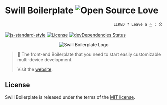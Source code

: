 # Swill Boilerplate ![Open Source Love](https://badges.frapsoft.com/os/v3/open-source.svg?v=103)

<p align="right">
  <code>LIKED ? Leave a <a href="https://github.com/tiagoporto/generator-swill-boilerplate">⭐</a> : 😞</code>
</p>

[![js-standard-style](https://img.shields.io/badge/code%20style-standard-yellow.svg?style=flat-square)](http://standardjs.com)
[![License](https://img.shields.io/github/license/tiagoporto/swillboilerplate.rocks.svg?style=flat-square)](https://raw.githubusercontent.com/tiagoporto/swillboilerplate.rocks/master/LICENSE)
[![devDependencies Status](https://img.shields.io/david/dev/tiagoporto/swillboilerplate.rocks.svg?style=flat-square)](https://david-dm.org/tiagoporto/swillboilerplate.rocks?type=dev)

<p align="center">
    <img src="http://tiagoporto.github.io/swillboilerplate.rocks/img/logos/logo.png" alt="Swill Boilerplate Logo">
</p>

> 🍺 The front-end Boilerplate that you need to start easily customizable multi-device development.
>
> Visit the [website](http://swillboilerplate.rocks/).


## License

Swill Boilerplate is released under the terms of the [MIT license](https://github.com/tiagoporto/swill-boilerplate/blob/master/LICENSE).
